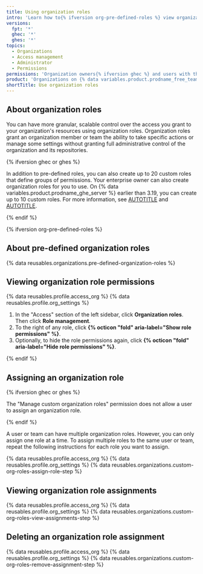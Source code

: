 ```yaml
---
title: Using organization roles
intro: 'Learn how to{% ifversion org-pre-defined-roles %} view organization role permissions and{% endif %} manage organization role assignments.'
versions:
  fpt: '*'
  ghec: '*'
  ghes: '*'
topics:
  - Organizations
  - Access management
  - Administrator
  - Permissions
permissions: 'Organization owners{% ifversion ghec %} and users with the "Manage custom organization roles" permission{% endif %}'
product: 'Organizations on {% data variables.product.prodname_free_team %}, {% data variables.product.prodname_pro %}, {% data variables.product.prodname_team %}, {% data variables.product.prodname_ghe_cloud %}, and {% data variables.product.prodname_ghe_server %}'
shortTitle: Use organization roles
---
```


## About organization roles

You can have more granular, scalable control over the access you grant to your organization's resources using organization roles. Organization roles grant an organization member or team the ability to take specific actions or manage some settings without granting full administrative control of the organization and its repositories.

{% ifversion ghec or ghes %}

In addition to pre-defined roles, you can also create up to 20 custom roles that define groups of permissions. Your enterprise owner can also create organization roles for you to use. On {% data variables.product.prodname_ghe_server %} earlier than 3.19, you can create up to 10 custom roles. For more information, see [AUTOTITLE](/organizations/managing-peoples-access-to-your-organization-with-roles/about-custom-organization-roles) and [AUTOTITLE](/admin/managing-accounts-and-repositories/managing-users-in-your-enterprise/roles-in-an-enterprise).

{% endif %}

{% ifversion org-pre-defined-roles %}

## About pre-defined organization roles

{% data reusables.organizations.pre-defined-organization-roles %}

## Viewing organization role permissions

{% data reusables.profile.access_org %}
{% data reusables.profile.org_settings %}
1. In the "Access" section of the left sidebar, click **Organization roles**. Then click **Role management**.
1. To the right of any role, click **{% octicon "fold" aria-label="Show role permissions" %}**.
1. Optionally, to hide the role permissions again, click **{% octicon "fold" aria-label="Hide role permissions" %}**.

{% endif %}

## Assigning an organization role

{% ifversion ghec or ghes %}

The "Manage custom organization roles" permission does not allow a user to assign an organization role.

{% endif %}

A user or team can have multiple organization roles. However, you can only assign one role at a time. To assign multiple roles to the same user or team, repeat the following instructions for each role you want to assign.

{% data reusables.profile.access_org %}
{% data reusables.profile.org_settings %}
{% data reusables.organizations.custom-org-roles-assign-role-step %}

## Viewing organization role assignments

{% data reusables.profile.access_org %}
{% data reusables.profile.org_settings %}
{% data reusables.organizations.custom-org-roles-view-assignments-step %}

## Deleting an organization role assignment

{% data reusables.profile.access_org %}
{% data reusables.profile.org_settings %}
{% data reusables.organizations.custom-org-roles-remove-assignment-step %}
